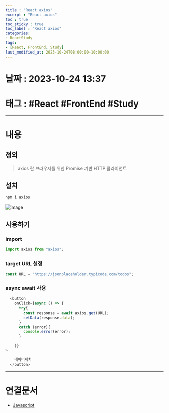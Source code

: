 ```yaml
---
title : "React axios"
excerpt : "React axios"
toc : true
toc_sticky : true
toc_label : "React axios"
categories:
- ReactStudy
tags:
- [React, FrontEnd, Study]
last_modified_at: 2023-10-24T08:00:00-10:00:00
---
```


# 날짜 : 2023-10-24 13:37

# 태그 : #React #FrontEnd #Study 
---

# 내용

## 정의
> axios 란 
> 브라우저를 위한 Promise 기반 HTTP 클라이언트

## 설치

```ruby
npm i axios
```
  
![image](../../assets/images/InstallAxiosResult.png)

## 사용하기

### import 

```javascript
import axios from "axios";
```

### target URL 설정

```javascript
const URL = "https://jsonplaceholder.typicode.com/todos";
```

### async await 사용

```javascript
  <button
	onClick={async () => {
	  try{
		const response = await axios.get(URL);
		setData(response.data);
	  }
	  catch (error){
		console.error(error);
	  }
	  
	}}
>

	데이터패치
  </button>
```

---

# 연결문서
- [Javascript](../../프로그래밍언어/프로그래밍언어-Javascript#async-await)